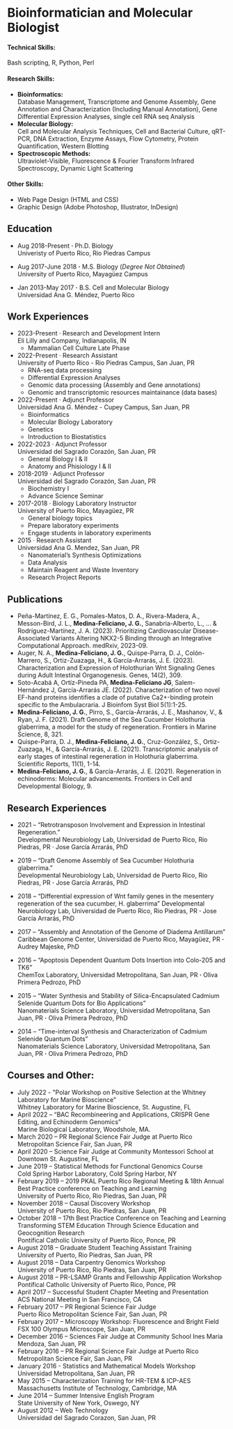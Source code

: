 # Bioinformatician and Molecular Biologist
#### **Technical Skills:**  
Bash scripting, R, Python, Perl

#### **Research Skills:**
- **Bioinformatics:**  
Database Management, Transcriptome and Genome Assembly, Gene Annotation and Characterization (Including Manual Annotation), Gene Differential Expression Analyses, single cell RNA seq Analysis
- **Molecular Biology:**  
Cell and Molecular Analysis Techniques, Cell and Bacterial Culture, qRT-PCR, DNA Extraction, Enzyme Assays, Flow Cytometry, Protein Quantification, Western Blotting
- **Spectroscopic Methods:**  
Ultraviolet-Visible, Fluorescence & Fourier Transform Infrared Spectroscopy, Dynamic Light Scattering

#### Other Skills:  
- Web Page Design (HTML and CSS)
- Graphic Design (Adobe Photoshop, Illustrator, InDesign)

## Education
- Aug 2018-Present **·** Ph.D. Biology  
Univeristy of Puerto Rico, Rio Piedras Campus

- Aug 2017-June 2018 **·** M.S. Biology (_Degree Not Obtained_)  
University of Puerto Rico, Mayagüez Campus

- Jan 2013-May 2017 **·** B.S. Cell and Molecular Biology  
Universidad Ana G. Méndez, Puerto Rico

## Work Experiences
* 2023-Present · Research and Development Intern  
  Eli Lilly and Company, Indianapolis, IN
  - Mammalian Cell Culture Late Phase
* 2022-Present · Research Assistant  
   University of Puerto Rico - Rio Piedras Campus, San Juan, PR
  - RNA-seq data processing
  - Differential Expression Analyses
  - Genomic data processing (Assembly and Gene annotations)
  - Genomic and transcriptomic resources maintainance (data bases)
* 2022-Present · Adjunct Professor  
  Universidad Ana G. Méndez - Cupey Campus, San Juan, PR
  - Bioinformatics
  - Molecular Biology Laboratory
  - Genetics
  - Introduction to Biostatistics
* 2022-2023 · Adjunct Professor  
  Universidad del Sagrado Corazón, San Juan, PR
  - General Biology I & II
  - Anatomy and Phisiology I & II
* 2018-2019 · Adjunct Professor  
  Universidad del Sagrado Corazón, San Juan, PR
  - Biochemistry I
  - Advance Science Seminar
* 2017-2018 · Biology Laboratory Instructor  
  University of Puerto Rico, Mayagüez, PR
  - General biology topics
  - Prepare laboratory experiments
  - Engage students in laboratory experiments
* 2015 · Research Assistant  
  Universidad Ana G. Mendez, San Juan, PR
  - Nanomaterial’s Synthesis Optimizations
  - Data Analysis
  - Maintain Reagent and Waste Inventory
  - Research Project Reports

## Publications
* Peña-Martínez, E. G., Pomales-Matos, D. A., Rivera-Madera, A., Messon-Bird, J. L., **Medina-Feliciano, J. G.**, Sanabria-Alberto, L., ... & Rodríguez-Martínez, J. A. (2023). Prioritizing Cardiovascular Disease-Associated Variants Altering NKX2-5 Binding through an Integrative Computational Approach. medRxiv, 2023-09.
* Auger, N. A., **Medina-Feliciano, J. G.**, Quispe-Parra, D. J., Colón-Marrero, S., Ortiz-Zuazaga, H., & García-Arrarás, J. E. (2023). Characterization and Expression of Holothurian Wnt Signaling Genes during Adult Intestinal Organogenesis. Genes, 14(2), 309.
* Soto-Acabá A, Ortíz-Pineda PA, **Medina-Feliciano JG**, Salem-Hernández J, García-Arrarás JE. (2022).
Characterization of two novel EF-hand proteins identifies a clade of putative Ca2+-binding protein specific to
the Ambulacraria. J Bioinfom Syst Biol 5(1):1-25.
* **Medina-Feliciano, J. G.**, Pirro, S., García-Arrarás, J. E., Mashanov, V., & Ryan, J. F. (2021). Draft Genome of
the Sea Cucumber Holothuria glaberrima, a model for the study of regeneration. Frontiers in Marine Science,
8, 321.
* Quispe-Parra, D. J., **Medina-Feliciano, J. G.**, Cruz-González, S., Ortiz-Zuazaga, H., & García-Arrarás, J. E.
(2021). Transcriptomic analysis of early stages of intestinal regeneration in Holothuria glaberrima. Scientific
Reports, 11(1), 1-14.
* **Medina-Feliciano, J. G.**, & García-Arrarás, J. E. (2021). Regeneration in echinoderms: Molecular
advancements. Frontiers in Cell and Developmental Biology, 9.

## Research Experiences

* 2021 – “Retrotransposon Involvement and Expression in Intestinal Regeneration.”  
Developmental Neurobiology Lab, Universidad de Puerto Rico, Rio Piedras, PR · Jose García Arrarás, PhD

* 2019 – “Draft Genome Assembly of Sea Cucumber Holothuria glaberrima.”  
Developmental Neurobiology Lab, Universidad de Puerto Rico, Rio Piedras, PR **·** Jose García Arrarás, PhD

* 2018 – “Differential expression of Wnt family genes in the mesentery regeneration of the sea cucumber, H. glaberrima”
Developmental Neurobiology Lab, Universidad de Puerto Rico, Rio Piedras, PR **·** Jose García Arrarás, PhD

* 2017 – “Assembly and Annotation of the Genome of Diadema Antillarum”
Caribbean Genome Center, Universidad de Puerto Rico, Mayagüez, PR **·** Audrey Majeske, PhD

* 2016 – “Apoptosis Dependent Quantum Dots Insertion into Colo-205 and TK6”  
ChemTox Laboratory, Universidad Metropolitana, San Juan, PR **·** Oliva Primera Pedrozo, PhD

* 2015 – “Water Synthesis and Stability of Silica-Encapsulated Cadmium Selenide Quantum Dots for Bio Applications”  
Nanomaterials Science Laboratory, Universidad Metropolitana, San Juan, PR **·** Oliva Primera Pedrozo, PhD

* 2014 – “Time-interval Synthesis and Characterization of Cadmium Selenide Quantum Dots”  
Nanomaterials Science Laboratory, Universidad Metropolitana, San Juan, PR **·** Oliva Primera Pedrozo, PhD

## Courses and Other:

* July 2022 - "Polar Workshop on Positive Selection at the Whitney Laboratory for Marine Bioscience"  
Whitney Laboratory for Marine Bioscience, St. Augustine, FL
* April 2022 – “BAC Recombineering and Applications, CRISPR Gene Editing, and Echinoderm Genomics”  
Marine Biological Laboratory, Woodshole, MA.
* March 2020 – PR Regional Science Fair Judge at Puerto Rico Metropolitan Science Fair, San Juan, PR
* April 2020 – Science Fair Judge at Community Montessori School at Downtown St. Augustine, FL
* June 2019 – Statistical Methods for Functional Genomics Course  
Cold Spring Harbor Laboratory, Cold Spring Harbor, NY
* February 2019 – 2019 PKAL Puerto Rico Regional Meeting & 18th Annual Best Practice conference on Teaching and Learning  
University of Puerto Rico, Rio Piedras, San Juan, PR
* November 2018 – Causal Discovery Workshop  
University of Puerto Rico, Rio Piedras, San Juan, PR
* October 2018 – 17th Best Practice Conference on Teaching and Learning Transforming STEM Education Through Science Education and Geocognition Research  
Pontifical Catholic University of Puerto Rico, Ponce, PR
* August 2018 – Graduate Student Teaching Assistant Training  
University of Puerto, Rio Piedras, San Juan, PR
* August 2018 – Data Carpentry Genomics Workshop  
University of Puerto Rico, Rio Piedras, San Juan, PR
* August 2018 – PR-LSAMP Grants and Fellowship Application Workshop  
Pontifical Catholic University of Puerto Rico, Ponce, PR
* April 2017 – Successful Student Chapter Meeting and Presentation  
ACS National Meeting in San Francisco, CA
* February 2017 – PR Regional Science Fair Judge  
Puerto Rico Metropolitan Science Fair, San Juan, PR
* February 2017 – Microscopy Workshop: Fluorescence and Bright Field FSX 100 Olympus Microscope, San Juan, PR
* December 2016 – Sciences Fair Judge at Community School Ines Maria Mendoza, San Juan, PR
* February 2016 – PR Regional Science Fair Judge at Puerto Rico Metropolitan Science Fair, San Juan, PR
* January 2016 - Statistics and Mathematical Models Workshop  
Universidad Metropolitana, San Juan, PR
* May 2015 – Characterization Training for HR-TEM & ICP-AES  
Massachusetts Institute of Technology, Cambridge, MA
* June 2014 – Summer Intensive English Program  
State University of New York, Oswego, NY
* August 2012 – Web Technology  
Universidad del Sagrado Corazon, San Juan, PR